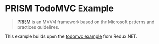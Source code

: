 # PRISM TodoMVC Example

> [PRISM] is an MVVM framework based on the Microsoft patterns and practices guidelines.

[PRISM]: https://github.com/PrismLibrary/Prism

This example builds upon the [todomvc example] from Redux.NET.

[todomvc example]: https://github.com/GuillaumeSalles/redux.NET/tree/master/examples/todomvc
